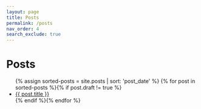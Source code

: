 ```yaml
---
layout: page
title: Posts
permalink: /posts
nav_order: 4
search_exclude: true
---
```


# Posts

<!-- {% for category in site.tags %}
  <h3>{{ category[0] }}</h3>
  <ul>
    {% for post in category[1] %}
      <li><a href="{{ post.url }}">{{ post.title }}</a></li>
    {% endfor %}
  </ul>
{% endfor %} -->

<ul>
  {% assign sorted-posts = site.posts | sort: 'post_date' %}
  {% for post in sorted-posts %}{% if post.draft != true %}
    <li>
      <a href="{{ post.url }}">{{ post.title }}</a>
    </li>
  {% endif %}{% endfor %}
</ul>
